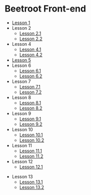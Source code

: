 # Beetroot Front-end

* [Lesson 1](https://evgeniybryzh.github.io/Lesson-01-HTML/Biography/Biography-rus/index.html)
* Lesson 2
    * [Lesson 2.1](https://evgeniybryzh.github.io/Lesson-02-HTML-TAGS/Task-1/index.html)
    * [Lesson 2.2](https://evgeniybryzh.github.io/Lesson-02-HTML-TAGS/Task-2/index_links.html)
* Lesson 4
    * [Lesson 4.1](https://evgeniybryzh.github.io/Lesson-04-CSS/01_simple/index.html)
    * [Lesson 4.2](https://evgeniybryzh.github.io/Lesson-04-CSS/02_hard/index.html)
* [Lesson 5](https://evgeniybryzh.github.io/Lesson-05-Photoshop/index.html)
* Lesson 6
    * [Lesson 6.1](https://evgeniybryzh.github.io/Lesson-06-CSS_Selectors/Task_1/index.html)
    * [Lesson 6.2](https://evgeniybryzh.github.io/Lesson-06-CSS_Selectors/Task_2/index.html)
* Lesson 7
    * [Lesson 7.1](https://evgeniybryzh.github.io/Lesson-7-CSS_Box_Model/Task_1/index.html)
    * [Lesson 7.2](https://evgeniybryzh.github.io/Lesson-7-CSS_Box_Model/Task_2/index.html)
* Lesson 8
    * [Lesson 8.1](https://evgeniybryzh.github.io/Lesson-8-FlexBox/Task_1/index.html)
    * [Lesson 8.2](https://evgeniybryzh.github.io/Lesson-8-FlexBox/Task_2/index.html)
* Lesson 9
    * [Lesson 9.1](https://evgeniybryzh.github.io/Lesson-9-Fonts/Task_1/index.html)
    * [Lesson 9.2](https://evgeniybryzh.github.io/Lesson-9-Fonts/Task_2/index.html) 
* Lesson 10
    * [Lesson 10.1](https://evgeniybryzh.github.io/Lesson-10-Position_and_transformation/Task_1/index.html)
    * [Lesson 10.2](https://evgeniybryzh.github.io/Lesson-10-Position_and_transformation/Task_2/index.html)
* Lesson 11
    * [Lesson 11.1](https://evgeniybryzh.github.io/Lesson-11-BEM/Task_1/build/index.html)
    * [Lesson 11.2](https://evgeniybryzh.github.io/Lesson-11-BEM/Task_2/build/index.html)    
* Lesson 12
    * [Lesson 12.1](https://evgeniybryzh.github.io/lesson-12-form/Task_1/build/index.html)
<!--    * [Lesson 12.2](https://evgeniybryzh.github.io/Lesson-12-form/Task_2/build/index.html)    -->
 * Lesson 13
    * [Lesson 13.1](https://evgeniybryzh.github.io/Lesson-13-SVG/Task_1/build/index.html)
    * [Lesson 13.2](https://evgeniybryzh.github.io/Lesson-13-SVG/Task_2/build/index.html)
